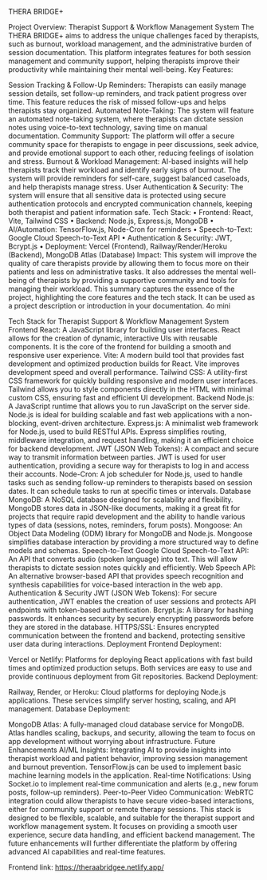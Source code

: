 THERA BRIDGE+

Project Overview: Therapist Support & Workflow Management System The THERA BRIDGE+ aims to address the unique challenges faced by therapists, such as burnout, workload management, and the administrative burden of session documentation. This platform integrates features for both session management and community support, helping therapists improve their productivity while maintaining their mental well-being. Key Features:

Session Tracking & Follow-Up Reminders: Therapists can easily manage session details, set follow-up reminders, and track patient progress over time. This feature reduces the risk of missed follow-ups and helps therapists stay organized.
Automated Note-Taking: The system will feature an automated note-taking system, where therapists can dictate session notes using voice-to-text technology, saving time on manual documentation.
Community Support: The platform will offer a secure community space for therapists to engage in peer discussions, seek advice, and provide emotional support to each other, reducing feelings of isolation and stress.
Burnout & Workload Management: AI-based insights will help therapists track their workload and identify early signs of burnout. The system will provide reminders for self-care, suggest balanced caseloads, and help therapists manage stress.
User Authentication & Security: The system will ensure that all sensitive data is protected using secure authentication protocols and encrypted communication channels, keeping both therapist and patient information safe. Tech Stack: • Frontend: React, Vite, Tailwind CSS • Backend: Node.js, Express.js, MongoDB • AI/Automation: TensorFlow.js, Node-Cron for reminders • Speech-to-Text: Google Cloud Speech-to-Text API • Authentication & Security: JWT, Bcrypt.js • Deployment: Vercel (Frontend), Railway/Render/Heroku (Backend), MongoDB Atlas (Database) Impact: This system will improve the quality of care therapists provide by allowing them to focus more on their patients and less on administrative tasks. It also addresses the mental well-being of therapists by providing a supportive community and tools for managing their workload.
This summary captures the essence of the project, highlighting the core features and the tech stack. It can be used as a project description or introduction in your documentation. 4o mini

Tech Stack for Therapist Support & Workflow Management System
Frontend
React: A JavaScript library for building user interfaces. React allows for the creation of dynamic, interactive UIs with reusable components. It is the core of the frontend for building a smooth and responsive user experience.
Vite: A modern build tool that provides fast development and optimized production builds for React. Vite improves development speed and overall performance.
Tailwind CSS: A utility-first CSS framework for quickly building responsive and modern user interfaces. Tailwind allows you to style components directly in the HTML with minimal custom CSS, ensuring fast and efficient UI development.
Backend
Node.js: A JavaScript runtime that allows you to run JavaScript on the server side. Node.js is ideal for building scalable and fast web applications with a non-blocking, event-driven architecture.
Express.js: A minimalist web framework for Node.js, used to build RESTful APIs. Express simplifies routing, middleware integration, and request handling, making it an efficient choice for backend development.
JWT (JSON Web Tokens): A compact and secure way to transmit information between parties. JWT is used for user authentication, providing a secure way for therapists to log in and access their accounts.
Node-Cron: A job scheduler for Node.js, used to handle tasks such as sending follow-up reminders to therapists based on session dates. It can schedule tasks to run at specific times or intervals.
Database
MongoDB: A NoSQL database designed for scalability and flexibility. MongoDB stores data in JSON-like documents, making it a great fit for projects that require rapid development and the ability to handle various types of data (sessions, notes, reminders, forum posts).
Mongoose: An Object Data Modeling (ODM) library for MongoDB and Node.js. Mongoose simplifies database interaction by providing a more structured way to define models and schemas.
Speech-to-Text
Google Cloud Speech-to-Text API: An API that converts audio (spoken language) into text. This will allow therapists to dictate session notes quickly and efficiently.
Web Speech API: An alternative browser-based API that provides speech recognition and synthesis capabilities for voice-based interaction in the web app.
Authentication & Security
JWT (JSON Web Tokens): For secure authentication, JWT enables the creation of user sessions and protects API endpoints with token-based authentication.
Bcrypt.js: A library for hashing passwords. It enhances security by securely encrypting passwords before they are stored in the database.
HTTPS/SSL: Ensures encrypted communication between the frontend and backend, protecting sensitive user data during interactions.
Deployment
Frontend Deployment:

Vercel or Netlify: Platforms for deploying React applications with fast build times and optimized production setups. Both services are easy to use and provide continuous deployment from Git repositories.
Backend Deployment:

Railway, Render, or Heroku: Cloud platforms for deploying Node.js applications. These services simplify server hosting, scaling, and API management.
Database Deployment:

MongoDB Atlas: A fully-managed cloud database service for MongoDB. Atlas handles scaling, backups, and security, allowing the team to focus on app development without worrying about infrastructure.
Future Enhancements 
AI/ML Insights: Integrating AI to provide insights into therapist workload and patient behavior, improving session management and burnout prevention. TensorFlow.js can be used to implement basic machine learning models in the application.
Real-time Notifications: Using Socket.io to implement real-time communication and alerts (e.g., new forum posts, follow-up reminders).
Peer-to-Peer Video Communication: WebRTC integration could allow therapists to have secure video-based interactions, either for community support or remote therapy sessions.
This stack is designed to be flexible, scalable, and suitable for the therapist support and workflow management system. It focuses on providing a smooth user experience, secure data handling, and efficient backend management. The future enhancements will further differentiate the platform by offering advanced AI capabilities and real-time features.

Frontend link: https://theraabridgee.netlify.app/ 
